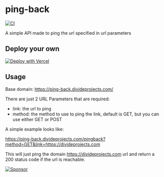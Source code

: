# ping-back


[![CI](https://github.com/divkix/ping-back/actions/workflows/ci.yml/badge.svg)](https://github.com/divkix/ping-back/actions/workflows/ci.yml)

A simple API made to ping the url specified in url parameters

## Deploy your own

[![Deploy with Vercel](https://vercel.com/button)](https://vercel.com/new/clone?repository-url=https%3A%2F%2Fgithub.com%2FDivideProjects%2Fping-back&demo-title=Ping%20Back&demo-description=A%20simple%20ping-back%20website%20made%20using%20fastapi.&demo-url=https%3A%2F%2Fping-back.divideprojects.com?utm_source=divideprojects&utm_campaign=oss)

## Usage

Base domain: https://ping-back.divideprojects.com/

There are just 2 URL Parameters that are required:
 - link: the url to ping
 - method: the method to use to ping the link, default is GET, but you can use either GET or POST

A simple example looks like:

https://ping-back.divideprojects.com/pingback?method=GET&link=https://divideprojects.com

This will just ping the domain https://divideprojects.com url and return a 200 status code if the url is reachable.


[![Sponsor](https://www.datocms-assets.com/31049/1618983297-powered-by-vercel.svg)](https://vercel.com/?utm_source=divideprojects&utm_campaign=oss)
